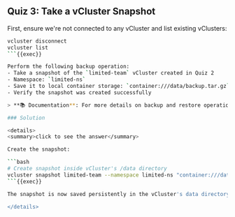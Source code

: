 ## Quiz 3: Take a vCluster Snapshot

First, ensure we're not connected to any vCluster and list existing vClusters:

```bash
vcluster disconnect
vcluster list
```{{exec}}

Perform the following backup operation:
- Take a snapshot of the `limited-team` vCluster created in Quiz 2
- Namespace: `limited-ns`
- Save it to local container storage: `container:///data/backup.tar.gz`
- Verify the snapshot was created successfully

> **📚 Documentation**: For more details on backup and restore operations, see [vCluster Backup & Restore](https://www.vcluster.com/docs/vcluster/manage/backup-restore/backup)

### Solution

<details>
<summary>click to see the answer</summary>

Create the snapshot:

```bash
# Create snapshot inside vCluster's /data directory
vcluster snapshot limited-team --namespace limited-ns "container:///data/backup.tar.gz"
```{{exec}}

The snapshot is now saved persistently in the vCluster's data directory.

</details>